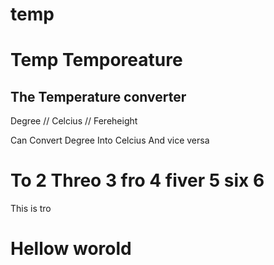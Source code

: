 # temp

<h1>Temp Temporeature</h1>
<h2>The Temperature  converter</h2>
<p>Degree // Celcius // Fereheight</p>
<p>Can Convert Degree Into Celcius And vice versa</p>
<h1>To  2 Threo 3 fro 4 fiver 5 six 6</h1>
<p>This is tro</p>
<h1>Hellow worold</h1>
